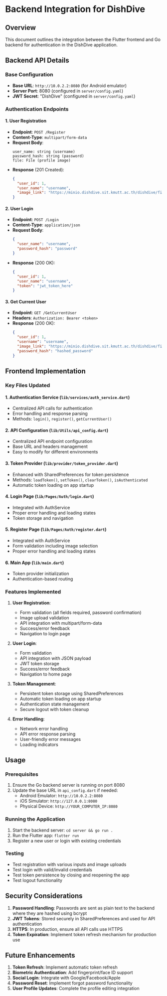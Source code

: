 # Backend Integration for DishDive

## Overview
This document outlines the integration between the Flutter frontend and Go backend for authentication in the DishDive application.

## Backend API Details

### Base Configuration
- **Base URL**: `http://10.0.2.2:8080` (for Android emulator)
- **Server Port**: 8080 (configured in `server/config.yaml`)
- **JWT Secret**: "DishDive" (configured in `server/config.yaml`)

### Authentication Endpoints

#### 1. User Registration
- **Endpoint**: `POST /Register`
- **Content-Type**: `multipart/form-data`
- **Request Body**:
  ```
  user_name: string (username)
  password_hash: string (password)
  file: File (profile image)
  ```
- **Response** (201 Created):
  ```json
  {
    "user_id": 1,
    "user_name": "username",
    "image_link": "https://minio.dishdive.sit.kmutt.ac.th/dishdive/filename.jpg"
  }
  ```

#### 2. User Login
- **Endpoint**: `POST /Login`
- **Content-Type**: `application/json`
- **Request Body**:
  ```json
  {
    "user_name": "username",
    "password_hash": "password"
  }
  ```
- **Response** (200 OK):
  ```json
  {
    "user_id": 1,
    "user_name": "username",
    "token": "jwt_token_here"
  }
  ```

#### 3. Get Current User
- **Endpoint**: `GET /GetCurrentUser`
- **Headers**: `Authorization: Bearer <token>`
- **Response** (200 OK):
  ```json
  {
    "user_id": 1,
    "username": "username",
    "image_link": "https://minio.dishdive.sit.kmutt.ac.th/dishdive/filename.jpg",
    "password_hash": "hashed_password"
  }
  ```

## Frontend Implementation

### Key Files Updated

#### 1. Authentication Service (`lib/services/auth_service.dart`)
- Centralized API calls for authentication
- Error handling and response parsing
- Methods: `login()`, `register()`, `getCurrentUser()`

#### 2. API Configuration (`lib/Utils/api_config.dart`)
- Centralized API endpoint configuration
- Base URL and headers management
- Easy to modify for different environments

#### 3. Token Provider (`lib/provider/token_provider.dart`)
- Enhanced with SharedPreferences for token persistence
- Methods: `loadToken()`, `setToken()`, `clearToken()`, `isAuthenticated`
- Automatic token loading on app startup

#### 4. Login Page (`lib/Pages/Auth/login.dart`)
- Integrated with AuthService
- Proper error handling and loading states
- Token storage and navigation

#### 5. Register Page (`lib/Pages/Auth/register.dart`)
- Integrated with AuthService
- Form validation including image selection
- Proper error handling and loading states

#### 6. Main App (`lib/main.dart`)
- Token provider initialization
- Authentication-based routing

### Features Implemented

1. **User Registration**:
   - Form validation (all fields required, password confirmation)
   - Image upload validation
   - API integration with multipart/form-data
   - Success/error feedback
   - Navigation to login page

2. **User Login**:
   - Form validation
   - API integration with JSON payload
   - JWT token storage
   - Success/error feedback
   - Navigation to home page

3. **Token Management**:
   - Persistent token storage using SharedPreferences
   - Automatic token loading on app startup
   - Authentication state management
   - Secure logout with token cleanup

4. **Error Handling**:
   - Network error handling
   - API error response parsing
   - User-friendly error messages
   - Loading indicators

## Usage

### Prerequisites
1. Ensure the Go backend server is running on port 8080
2. Update the base URL in `api_config.dart` if needed:
   - Android Emulator: `http://10.0.2.2:8080`
   - iOS Simulator: `http://127.0.0.1:8080`
   - Physical Device: `http://YOUR_COMPUTER_IP:8080`

### Running the Application
1. Start the backend server: `cd server && go run .`
2. Run the Flutter app: `flutter run`
3. Register a new user or login with existing credentials

### Testing
- Test registration with various inputs and image uploads
- Test login with valid/invalid credentials
- Test token persistence by closing and reopening the app
- Test logout functionality

## Security Considerations

1. **Password Handling**: Passwords are sent as plain text to the backend where they are hashed using bcrypt
2. **JWT Tokens**: Stored securely in SharedPreferences and used for API authentication
3. **HTTPS**: In production, ensure all API calls use HTTPS
4. **Token Expiration**: Implement token refresh mechanism for production use

## Future Enhancements

1. **Token Refresh**: Implement automatic token refresh
2. **Biometric Authentication**: Add fingerprint/face ID support
3. **Social Login**: Integrate with Google/Facebook/Apple
4. **Password Reset**: Implement forgot password functionality
5. **User Profile Updates**: Complete the profile editing integration
